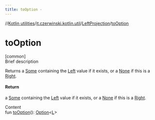 ```yaml
---
title: toOption -
---
```

//[Kotlin utilities](../../index.html)/[it.czerwinski.kotlin.util](../index.html)/[LeftProjection](index.html)/[toOption](to-option.html)



# toOption  
[common]  
Brief description  


Returns a [Some](../-some/index.html) containing the [Left](../-left/index.html) value if it exists, or a [None](../-none/index.html) if this is a [Right](../-right/index.html).



#### Return  


a [Some](../-some/index.html) containing the [Left](../-left/index.html) value if it exists, or a [None](../-none/index.html) if this is a [Right](../-right/index.html).

  
Content  
fun [toOption](to-option.html)(): [Option](../-option/index.html)<[L](index.html)>  



